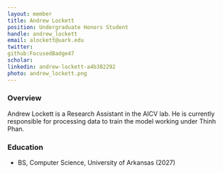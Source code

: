 ```yaml
---
layout: member
title: Andrew Lockett
position: Undergraduate Honors Student 
handle: andrew_lockett
email: alockett@uark.edu
twitter:
github:FocusedBadge47
scholar: 
linkedin: andrew-lockett-a4b382292
photo: andrew_lockett.png
---
```


### Overview
Andrew Lockett is a Research Assistant in the AICV lab. He is currently responsible for processing data to train the model working under Thinh Phan. 

### Education
- BS, Computer Science, University of Arkansas (2027)
